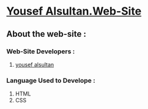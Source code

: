 # [Yousef Alsultan.Web-Site](https://yousef1alsultan.github.io/Yousef.Alsultan.Web-Site/index.html)

## About the web-site :

### Web-Site Developers :
1. [yousef alsultan](https://github.com/yousef1alsultan)

### Language Used to Develope :
1. HTML
2. CSS
